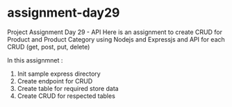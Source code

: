 # assignment-day29
Project Assignment Day 29 - API Here is an assignment to create CRUD for Product and Product Category using Nodejs and Expressjs and API for each CRUD (get, post, put, delete)

In this assignmnet :
  1. Init sample express directory
  2. Create endpoint for CRUD
  3. Create table for required store data
  4. Create CRUD for respected tables

